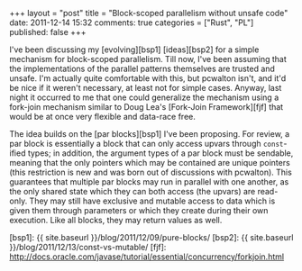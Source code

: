 +++
layout = "post"
title = "Block-scoped parallelism without unsafe code"
date: 2011-12-14 15:32
comments: true
categories = ["Rust", "PL"]
published: false
+++

I've been discussing my [evolving][bsp1] [ideas][bsp2] for a simple mechanism for
block-scoped parallelism.  Till now, I've been assuming that the implementations of
the parallel patterns themselves are trusted and unsafe.  I'm actually quite comfortable
with this, but pcwalton isn't, and it'd be nice if it weren't necessary, at least not
for simple cases.  Anyway, last night it occurred to me that one could generalize the
mechanism using a fork-join mechanism similar to Doug Lea's [Fork-Join 
Framework][fjf] that would be at once very flexible and data-race free.

The idea builds on the [par blocks][bsp1] I've been proposing.  For review,
a par block is essentially a block that can only access upvars through `const`-ified
types; in addition, the argument types of a par block must be sendable, meaning that
the only pointers which may be contained are unique pointers (this restriction
is new and was born out of discussions with pcwalton). This guarantees that
multiple par blocks may run in parallel with one another, as the only shared state which
they can both access (the upvars) are read-only.  They may still have exclusive and mutable
access to data which is given them through parameters or which they create 
during their own execution. Like all blocks, they may return values as well.


[bsp1]: {{ site.baseurl }}/blog/2011/12/09/pure-blocks/
[bsp2]: {{ site.baseurl }}/blog/2011/12/13/const-vs-mutable/
[fjf]: http://docs.oracle.com/javase/tutorial/essential/concurrency/forkjoin.html